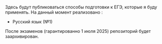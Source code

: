 Здесь будут публиковаться способы подготовки к ЕГЭ, которые я буду применять.
На данный момент реализовано :
* Русский язык (№1)


После экзаменов (гарантированно 1 июля 2025) репозиторий будет заархивирован.

